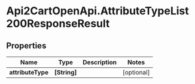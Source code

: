 # Api2CartOpenApi.AttributeTypeList200ResponseResult

## Properties

Name | Type | Description | Notes
------------ | ------------- | ------------- | -------------
**attributeType** | **[String]** |  | [optional] 


